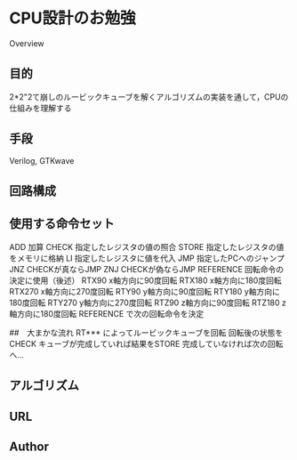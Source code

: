 CPU設計のお勉強
====

Overview

## 目的
2*2"2て崩しのルービックキューブを解くアルゴリズムの実装を通して，CPUの仕組みを理解する
## 手段
Verilog, GTKwave
## 回路構成

## 使用する命令セット
 ADD 加算
CHECK 指定したレジスタの値の照合
STORE 指定したレジスタの値をメモリに格納
LI 指定したレジスタに値を代入
JMP 指定したPCへのジャンプ
JNZ CHECKが真ならJMP
ZNJ CHECKが偽ならJMP
REFERENCE 回転命令の決定に使用（後述）
RTX90 x軸方向に90度回転
RTX180 x軸方向に180度回転
RTX270 x軸方向に270度回転
RTY90 y軸方向に90度回転
RTY180 y軸方向に180度回転
RTY270 y軸方向に270度回転
RTZ90 z軸方向に90度回転
RTZ180 z軸方向に180度回転
REFERENCE で次の回転命令を決定

##　大まかな流れ
RT*** によってルービックキューブを回転
回転後の状態をCHECK
キューブが完成していれば結果をSTORE
完成していなければ次の回転へ...

## アルゴリズム


## URL


## Author


